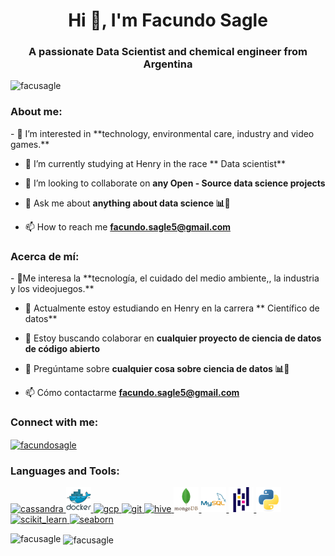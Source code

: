 <h1 align="center">Hi 👋, I'm Facundo Sagle</h1>
<h3 align="center">A passionate Data Scientist and chemical engineer from Argentina</h3>

<p align="left"> <img src="https://komarev.com/ghpvc/?username=facusagle&label=Profile%20views&color=0e75b6&style=flat" alt="facusagle" /> </p>

<h3 align="left">About me:</h3>
- 🔭 I’m interested in **technology, environmental care, industry and video games.**

- 🌱 I’m currently studying at Henry in the race ** Data scientist**

- 👯 I’m looking to collaborate on **any Open - Source data science projects**

- 💬 Ask me about **anything about data science 📊🤖**

- 📫 How to reach me **facundo.sagle5@gmail.com**

<h3 align="left">Acerca de mí:</h3>
- 🔭Me interesa la **tecnología, el cuidado del medio ambiente,, la industria y los videojuegos.**

- 🌱 Actualmente estoy estudiando en Henry en la carrera ** Científico de datos**

- 👯 Estoy buscando colaborar en **cualquier proyecto de ciencia de datos de código abierto**

- 💬 Pregúntame sobre **cualquier cosa sobre ciencia de datos 📊🤖**

- 📫 Cómo contactarme **facundo.sagle5@gmail.com**

<h3 align="left">Connect with me:</h3>
<p align="left">
<a href="https://linkedin.com/in/facundosagle" target="blank"><img align="center" src="https://raw.githubusercontent.com/rahuldkjain/github-profile-readme-generator/master/src/images/icons/Social/linked-in-alt.svg" alt="facundosagle" height="30" width="40" /></a>
</p>

<h3 align="left">Languages and Tools:</h3>
<p align="left"> <a href="https://cassandra.apache.org/" target="_blank" rel="noreferrer"> <img src="https://www.vectorlogo.zone/logos/apache_cassandra/apache_cassandra-icon.svg" alt="cassandra" width="40" height="40"/> </a> <a href="https://www.docker.com/" target="_blank" rel="noreferrer"> <img src="https://raw.githubusercontent.com/devicons/devicon/master/icons/docker/docker-original-wordmark.svg" alt="docker" width="40" height="40"/> </a> <a href="https://cloud.google.com" target="_blank" rel="noreferrer"> <img src="https://www.vectorlogo.zone/logos/google_cloud/google_cloud-icon.svg" alt="gcp" width="40" height="40"/> </a> <a href="https://git-scm.com/" target="_blank" rel="noreferrer"> <img src="https://www.vectorlogo.zone/logos/git-scm/git-scm-icon.svg" alt="git" width="40" height="40"/> </a> <a href="https://hive.apache.org/" target="_blank" rel="noreferrer"> <img src="https://www.vectorlogo.zone/logos/apache_hive/apache_hive-icon.svg" alt="hive" width="40" height="40"/> </a> <a href="https://www.mongodb.com/" target="_blank" rel="noreferrer"> <img src="https://raw.githubusercontent.com/devicons/devicon/master/icons/mongodb/mongodb-original-wordmark.svg" alt="mongodb" width="40" height="40"/> </a> <a href="https://www.mysql.com/" target="_blank" rel="noreferrer"> <img src="https://raw.githubusercontent.com/devicons/devicon/master/icons/mysql/mysql-original-wordmark.svg" alt="mysql" width="40" height="40"/> </a> <a href="https://pandas.pydata.org/" target="_blank" rel="noreferrer"> <img src="https://raw.githubusercontent.com/devicons/devicon/2ae2a900d2f041da66e950e4d48052658d850630/icons/pandas/pandas-original.svg" alt="pandas" width="40" height="40"/> </a> <a href="https://www.python.org" target="_blank" rel="noreferrer"> <img src="https://raw.githubusercontent.com/devicons/devicon/master/icons/python/python-original.svg" alt="python" width="40" height="40"/> </a> <a href="https://scikit-learn.org/" target="_blank" rel="noreferrer"> <img src="https://upload.wikimedia.org/wikipedia/commons/0/05/Scikit_learn_logo_small.svg" alt="scikit_learn" width="40" height="40"/> </a> <a href="https://seaborn.pydata.org/" target="_blank" rel="noreferrer"> <img src="https://seaborn.pydata.org/_images/logo-mark-lightbg.svg" alt="seaborn" width="40" height="40"/> </a> </p>

<p><img align="left" src="https://github-readme-stats.vercel.app/api/top-langs?username=facusagle&show_icons=true&locale=en&layout=compact" alt="facusagle" /></p>

<p>&nbsp;<img align="center" src="https://github-readme-stats.vercel.app/api?username=facusagle&show_icons=true&locale=en" alt="facusagle" /></p>
